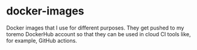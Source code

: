 # docker-images

Docker images that I use for different purposes. They get pushed to my toremo DockerHub account so that they can be used in cloud CI tools like, for example, GitHub actions.